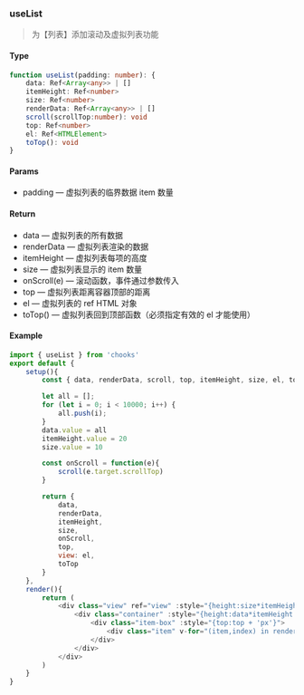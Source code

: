 ### useList

> 为【列表】添加滚动及虚拟列表功能

#### Type

```ts
function useList(padding: number): {
    data: Ref<Array<any>> | []
    itemHeight: Ref<number>
    size: Ref<number>
    renderData: Ref<Array<any>> | []
    scroll(scrollTop:number): void
    top: Ref<number>
    el: Ref<HTMLElement>
    toTop(): void
}
```

#### Params
- padding &mdash; 虚拟列表的临界数据 item 数量

#### Return
- data &mdash; 虚拟列表的所有数据
- renderData &mdash; 虚拟列表渲染的数据
- itemHeight &mdash; 虚拟列表每项的高度
- size &mdash; 虚拟列表显示的 item 数量
- onScroll(e) &mdash; 滚动函数，事件通过参数传入
- top &mdash; 虚拟列表距离容器顶部的距离
- el &mdash; 虚拟列表的 ref HTML 对象
- toTop() &mdash; 虚拟列表回到顶部函数（必须指定有效的 el 才能使用）

#### Example

```js
import { useList } from 'chooks'
export default {
    setup(){
        const { data, renderData, scroll, top, itemHeight, size, el, toTop } = useList();

        let all = [];
        for (let i = 0; i < 10000; i++) {
            all.push(i);
        }
        data.value = all
        itemHeight.value = 20
        size.value = 10

        const onScroll = function(e){
            scroll(e.target.scrollTop)
        }

        return {
            data,
            renderData,
            itemHeight,
            size,
            onScroll,
            top,
            view: el,
            toTop
        }
    },
    render(){
        return (
            <div class="view" ref="view" :style="{height:size*itemHeight + 'px'}" @scroll="onScroll">
                <div class="container" :style="{height:data*itemHeight + 'px'}">
                    <div class="item-box" :style="{top:top + 'px'}">
                        <div class="item" v-for="(item,index) in renderData" :key="index">{{item}}</div>
                    </div>
                </div>
            </div>
        )
    }
}
```
